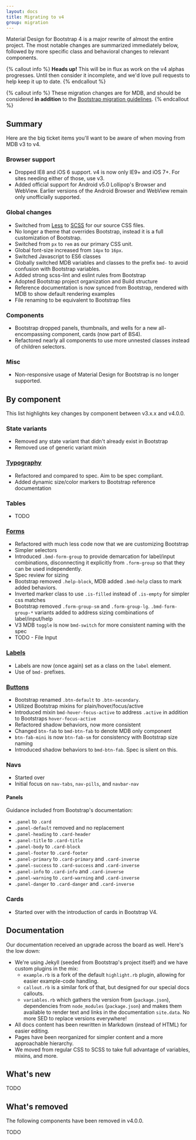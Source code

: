 ```yaml
---
layout: docs
title: Migrating to v4
group: migration
---
```


Material Design for Bootstrap 4 is a major rewrite of almost the entire project. 
The most notable changes are summarized immediately below, followed by more specific class and behavioral changes to relevant components.

{% callout info %}
**Heads up!** This will be in flux as work on the v4 alphas progresses. Until then consider it incomplete, and we'd love pull requests to help keep it up to date.
{% endcallout %}

{% callout info %}
These migration changes are for MDB, and should be considered **in addition** to the [Bootstrap migration guidelines](http://v4-alpha.getbootstrap.com/migration/).
{% endcallout %}

## Summary

Here are the big ticket items you'll want to be aware of when moving from MDB v3 to v4.

### Browser support

- Dropped IE8 and iOS 6 support. v4 is now only IE9+ and iOS 7+. For sites needing either of those, use v3.
- Added official support for Android v5.0 Lollipop's Browser and WebView. Earlier versions of the Android Browser and WebView remain only unofficially supported.

### Global changes

- Switched from [Less](http://lesscss.org/) to [SCSS](http://sass-lang.com/) for our source CSS files.
- No longer a theme that overrides Bootstrap, instead it is a full customization of Bootstrap.
- Switched from `px` to `rem` as our primary CSS unit.
- Global font-size increased from `14px` to `16px`.
- Switched Javascript to ES6 classes
- Globally switched MDB variables and classes to the prefix `bmd-` to avoid confusion with Bootstrap variables.
- Added strong scss-lint and eslint rules from Bootstrap
- Adopted Bootstrap project organization and Build structure
- Reference documentation is now synced from Bootstrap, rendered with MDB to show default rendering examples
- File renaming to be equivalent to Bootstrap files

### Components

- Bootstrap dropped panels, thumbnails, and wells for a new all-encompassing component, cards (now part of BS4).
- Refactored nearly all components to use more unnested classes instead of children selectors.

### Misc
- Non-responsive usage of Material Design for Bootstrap is no longer supported.


## By component
This list highlights key changes by component between v3.x.x and v4.0.0.

### State variants
- Removed any state variant that didn't already exist in Bootstrap
- Removed use of generic variant mixin

### [Typography](../content/typography)
- Refactored and compared to spec.  Aim to be spec compliant.
- Added dynamic size/color markers to Bootstrap reference documentation

### Tables
- TODO

### [Forms](../material-design/forms)
- Refactored with much less code now that we are customizing Bootstrap
- Simpler selectors
- Introduced `.bmd-form-group` to provide demarcation for label/input combinations, disconnecting it explicitly from `.form-group` so that they can be used independently.
- Spec review for sizing
- Bootstrap removed `.help-block`, MDB added `.bmd-help` class to mark added behaviors.
- Inverted marker class to use `.is-filled` instead of `.is-empty` for simpler css matches
- Bootstrap removed `.form-group-sm` and `.form-group-lg`.  `.bmd-form-group-*` variants added to address sizing combinations of label/input/help
- V3 MDB `toggle` is now `bmd-switch` for more consistent naming with the spec
- TODO - File Input 

### [Labels](../material-design/labels)
- Labels are now (once again) set as a class on the `label` element.
- Use of `bmd-` prefixes.

### [Buttons](../material-design/buttons)
- Bootstrap renamed `.btn-default` to `.btn-secondary`.
- Utilized Bootstrap mixins for plain/hover/focus/active
- Introduced mixin `bmd-hover-focus-active` to address `.active` in addition to Bootstraps `hover-focus-active`
- Refactored shadow behaviors, now more consistent
- Changed `btn-fab` to `bmd-btn-fab` to denote MDB only component
- `btn-fab-mini` is now `btn-fab-sm` for consistency with Bootstrap size naming
- Introduced shadow behaviors to `bmd-btn-fab`. Spec is silent on this.


### Navs

- Started over
- Initial focus on `nav-tabs`, `nav-pills`, and `navbar-nav` 


#### Panels

Guidance included from Bootstrap's documentation:

- `.panel` to `.card`
- `.panel-default` removed and no replacement
- `.panel-heading` to `.card-header`
- `.panel-title` to `.card-title`
- `.panel-body` to `.card-block`
- `.panel-footer` to `.card-footer`
- `.panel-primary` to `.card-primary` and `.card-inverse`
- `.panel-success` to `.card-success` and `.card-inverse`
- `.panel-info` to `.card-info` and `.card-inverse`
- `.panel-warning` to `.card-warning` and `.card-inverse`
- `.panel-danger` to `.card-danger` and `.card-inverse`

### Cards

- Started over with the introduction of cards in Bootstrap V4.

## Documentation

Our documentation received an upgrade across the board as well. Here's the low down:

- We're using Jekyll (seeded from Bootstrap's project itself) and we have custom plugins in the mix:
  - `example.rb` is a fork of the default `highlight.rb` plugin, allowing for easier example-code handling.
  - `callout.rb` is a similar fork of that, but designed for our special docs callouts.
  - `variables.rb` which gathers the version from (`package.json`), dependencies from `node_modules` (`package.json`) and makes them available to render text and links in the documentation `site.data`.  No more SED to replace versions everywhere! 
- All docs content has been rewritten in Markdown (instead of HTML) for easier editing.
- Pages have been reorganized for simpler content and a more approachable hierarchy.
- We moved from regular CSS to SCSS to take full advantage of variables, mixins, and more.
 

## What's new

TODO

## What's removed
The following components have been removed in v4.0.0.

TODO
